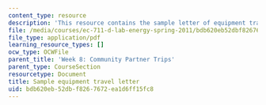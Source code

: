 ```yaml
---
content_type: resource
description: 'This resource contains the sample letter of equipment travel. '
file: /media/courses/ec-711-d-lab-energy-spring-2011/bdb620eb52dbf8267672ea1d6ff15fc8_MITEC_711S11_trip_ltr.pdf
file_type: application/pdf
learning_resource_types: []
ocw_type: OCWFile
parent_title: 'Week 8: Community Partner Trips'
parent_type: CourseSection
resourcetype: Document
title: Sample equipment travel letter
uid: bdb620eb-52db-f826-7672-ea1d6ff15fc8
---
```

